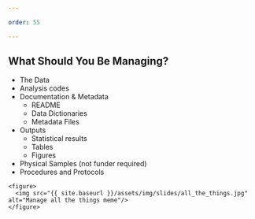 ```yaml
---

order: 55

---
```


## What Should You Be Managing?

<div>
  <div class="small two-col left">
    <ul>
        <li>The Data</li>
        <li>Analysis codes</li>
        <li>
            Documentation & Metadata
            <ul>
                <li>README</li>
                <li>Data Dictionaries</li>
                <li>Metadata Files</li>
            </ul>
        </li>
        <li>
            Outputs
            <ul>
                <li>Statistical results</li>
                <li>Tables</li>
                <li>Figures</li>
            </ul>
        </li>
        <li>Physical Samples (not funder required)</li>
        <li>Procedures and Protocols</li>
    </ul>
  </div>
  
  <div class="two-col right">
  
    <figure>
      <img src="{{ site.baseurl }}/assets/img/slides/all_the_things.jpg" alt="Manage all the things meme"/>
    </figure>
  
  </div>
</div>



